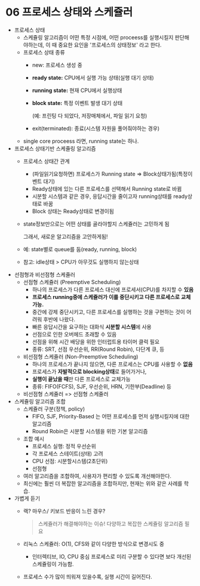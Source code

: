 # 06 프로세스 상태와 스케쥴러

* 프로세스 상태
  * 스케쥴링 알고리즘이 어떤 특정 시점에, 어떤 proceess를 실행시킬지 판단해야하는데, 이 때 중요한 요인을 '프로세스의 상태정보' 라고 한다.
  * 프로세스 상태 종류
    * new: 프로세스 생성 중
    * **ready state:** CPU에서 실행 가능 상태\(실행 대기 상태\)
    * **running state:** 현재 CPU에서 실행상태
    * **block state:** 특정 이벤트 발생 대기 상태  

      \(예: 프린팅 다 되었다, 저장매체에서, 파일 읽기 요청\)

    * exit\(terminated\): 종료\(시스템 자원을 풀어줘야하는 경우\)
  * single core proceess 라면, running state는 하나.
* 프로세스 상태기반 스케쥴링 알고리즘
  * 프로세스 상태간 관계
    * \(파일읽기요청하면\) 프로세스가 Running state =&gt; Block상태가됨\(특정이벤트 대기\)
    * Ready상태에 있는 다른 프로세스를 선택해서 Running state로 바뀜
    * 시분할 시스템과 같은 경우, 응답시간을 줄이고자 running상태를 ready상태로 바꿈
    * Block 상태는 Ready상태로 변경이됨
  * state정보만으로는 어떤 상태를 골라야할지 스케쥴러는 고민하게 됨  

    그래서, 새로운 알고리즘을 고안하게됨!

  * 예: state별로 queue를 둠\(ready, running, block\)
  * 참고: idle상태 &gt; CPU가 아무것도 실행하지 않는상태
* 선점형과 비선점형 스케쥴러
  * 선점형 스케쥴러 \(Preemptive Scheduling\)
    * 하나의 프로세스가 다른 프로세스 대신에 프로세서\(CPU\)를 차지할 수 **있음**
    * **프로세스 running중에 스케쥴러가 이를 중단시키고 다른 프로세스로 교체 가능.**
    * 중간에 강제 중단시키고, 다른 프로세스를 실행하는 것을 구현하는 것이 어려워 후반에 나왔다.
    * 빠른 응답시간을 요구하는 대화식 **시분할 시스템**에 사용
    * 선점으로 인한 오버헤드 초래할 수 있음
    * 선점을 위해 시간 배당을 위한 인터럽트용 타이머 클럭 필요
    * 종류: SRT, 선점 우선순위, RR\(Round Robin\), 다단계 큐, 등
  * 비선점형 스케쥴러 \(Non-Preemptive Scheduling\)
    * 하나의 프로세스가 끝나지 않으면, 다른 프로세스는 CPU를 사용할 수 **없음**
    * 프로세스가 **자발적으로 blocking상태**로 들어가거나,
    * **실행이 끝났을 때**만 다른 프로세스로 교체가능
    * 종류: FIFO\(FCFS\), SJF, 우선순위, HRN, 기한부\(Deadline\) 등
  * 비선점형 스케쥴러 =&gt; 선점형 스케쥴러
* 스케쥴링 알고리즘 조합
  * 스케쥴러 구분\(정책, policy\)
    * FIFO, SJF, Priority-Based 는 어떤 프로세스를 먼저 실행시킬지에 대한 알고리즘
    * Round Robin은 시분할 시스템을 위한 기본 알고리즘
  * 조합 예시
    * 프로세스 실행: 정적 우선순위 
    * 각 프로세스 스테이트\(상태\) 고려 
    * CPU 선점: 시분할시스템\(2초단위\)
    * 선점형
  * 여러 알고리즘을 조합하여, 사용자가 편리할 수 있도록 개선해야한다.
  * 최신에는 훨씬 더 복잡한 알고리즘을 조합하지만, 현재는 위와 같은 사례를 학습.
* 가볍게 듣기
  * 랙? 마우스/ 키보드 반응이 느린 경우?

    > 스케쥴러가 해결해야하는 이슈! 다양하고 복잡한 스케쥴링 알고리즘 필요

  * 리눅스 스케쥴러: O\(1\), CFS와 같이 다양한 방식으로 변경시도 중
    * 인터렉티브, IO, CPU 중심 프로세스로 미리 구분할 수 있다면 보다 개선된 스케쥴링이 가능함.  
  * 프로세스 수가 많이 띄워져 있을수록, 실행 시간이 길어진다.

